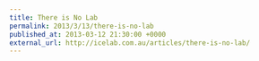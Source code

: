 ```yaml
---
title: There is No Lab
permalink: 2013/3/13/there-is-no-lab
published_at: 2013-03-12 21:30:00 +0000
external_url: http://icelab.com.au/articles/there-is-no-lab/
---
```

